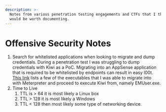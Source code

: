 ```yaml
---
description: >-
  Notes from various penetration testing engagements and CTFs that I thought
  would be worth documenting.
---
```


# Offensive Security Notes



1. Search for whitelisted applications when looking to migrate and dump credentials. During a penetration test I was struggling to dump credentials with Kiwi as a PoC. Migrating into an AppSense application that is required to be whitelisted by endpoints can result in easy l00t. [This link](https://knowledge.broadcom.com/external/article/171640/dlp-endpoint-agent-causes-delays-when-fi.html) lists a few of the executables that I was able to migrate into with Meterpreter and proceed to execute Kiwi from, namely EMUser.exe.
2. Time to Live
   1. &#x20;TTL is > 64 it is most likely a Linux box
   2. TTL > 128 it is most likely a Windows
   3. TTL < 128 then most likely some type of networking device.
